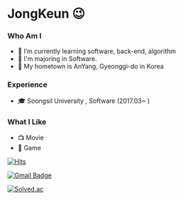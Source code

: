 # JongKeun 😉
### Who Am I
- 🌱 I’m currently learning software, back-end, algorithm
- 🥇 I'm majoring in Software.
- 🚅 My hometown is AnYang, Gyeonggi-do in Korea

### Experience
- 🎓 Soongsil University , Software (2017.03~ )


### What I Like
- 📺 Movie
- 🔵 Game


[![Hits](https://hits.seeyoufarm.com/api/count/incr/badge.svg?url=https%3A%2F%2Fgithub.com%2Fhaesoo9410&count_bg=%23EB8B10&title_bg=%23684327&icon=&icon_color=%23E7E7E7&title=VISIT&edge_flat=false)](https://github.com/LeeJongKeun)


[![Gmail Badge](https://img.shields.io/badge/Gmail-D14836?style=flat&logo=Gmail&logoColor=white)](mailto:johnny55043@gmail.com)

[![Solved.ac
](http://mazassumnida.wtf/api/v2/generate_badge?boj=johnny550)](https://solved.ac/profile/johnny550)
